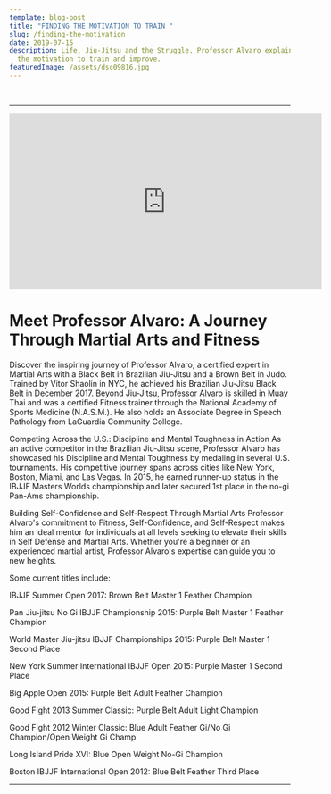 ```yaml
---
template: blog-post
title: "FINDING THE MOTIVATION TO TRAIN "
slug: /finding-the-motivation
date: 2019-07-15
description: Life, Jiu-Jitsu and the Struggle. Professor Alvaro explains finding
  the motivation to train and improve.
featuredImage: /assets/dsc09816.jpg
---
```

<br>

- - -

<iframe width="560" height="315" src="https://www.youtube.com/embed/kWblycLnNuc" frameborder="0" allow="accelerometer; autoplay; encrypted-media; gyroscope; picture-in-picture" allowfullscreen></iframe>

# Meet Professor Alvaro: A Journey Through Martial Arts and Fitness

Discover the inspiring journey of Professor Alvaro, a certified expert in Martial Arts with a Black Belt in Brazilian Jiu-Jitsu and a Brown Belt in Judo. Trained by Vitor Shaolin in NYC, he achieved his Brazilian Jiu-Jitsu Black Belt in December 2017. Beyond Jiu-Jitsu, Professor Alvaro is skilled in Muay Thai and was a certified Fitness trainer through the National Academy of Sports Medicine (N.A.S.M.). He also holds an Associate Degree in Speech Pathology from LaGuardia Community College.

Competing Across the U.S.: Discipline and Mental Toughness in Action
As an active competitor in the Brazilian Jiu-Jitsu scene, Professor Alvaro has showcased his Discipline and Mental Toughness by medaling in several U.S. tournaments. His competitive journey spans across cities like New York, Boston, Miami, and Las Vegas. In 2015, he earned runner-up status in the IBJJF Masters Worlds championship and later secured 1st place in the no-gi Pan-Ams championship.

Building Self-Confidence and Self-Respect Through Martial Arts
Professor Alvaro's commitment to Fitness, Self-Confidence, and Self-Respect makes him an ideal mentor for individuals at all levels seeking to elevate their skills in Self Defense and Martial Arts. Whether you're a beginner or an experienced martial artist, Professor Alvaro's expertise can guide you to new heights.

Some current titles include:

IBJJF Summer Open 2017: Brown Belt Master 1 Feather Champion

Pan Jiu-jitsu No Gi IBJJF Championship 2015: Purple Belt Master 1 Feather Champion

World Master Jiu-jitsu IBJJF Championships 2015: Purple Belt Master 1 Second Place

New York Summer International IBJJF Open 2015: Purple Master 1 Second Place

Big Apple Open 2015: Purple Belt Adult Feather Champion

Good Fight 2013 Summer Classic: Purple Belt Adult Light Champion

Good Fight 2012 Winter Classic: Blue Adult Feather Gi/No Gi Champion/Open Weight Gi Champ

Long Island Pride XVI: Blue Open Weight No-Gi Champion

Boston IBJJF International Open 2012: Blue Belt Feather Third Place

- - -
